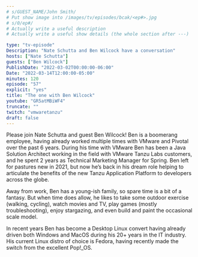 ```yaml
---
# s/GUEST_NAME/John Smith/
# Put show image into /images/tv/episodes/bcak/<ep#>.jpg
# s/0/ep#/
# Actually write a useful description
# Actually write a useful show details (the whole section after ---)

type: "tv-episode"
Description: "Nate Schutta and Ben Wilcock have a conversation"
hosts: ["Nate Schutta"]
guests: ["Ben Wilcock"]
PublishDate: "2022-03-02T00:00:00-06:00"
Date: "2022-03-14T12:00:00-05:00"
minutes: 120
episode: "57"
explicit: "yes"
title: "The one with Ben Wilcock"
youtube: "GR5atMBiWF4"
truncate: ""
twitch: "vmwaretanzu"
draft: false
---
```


Please join Nate Schutta and guest Ben Wilcock! Ben is a boomerang employee, having already worked multiple times with VMware and Pivotal over the past 6 years. During his time with VMware Ben has been a Java Solution Architect working in the field with VMware Tanzu Labs customers, and he spent 2 years as Technical Marketing Manager for Spring. Ben left for pastures new in 2021, but now he’s back in his dream role helping to articulate the benefits of the new Tanzu Application Platform to developers across the globe.

Away from work, Ben has a young-ish family, so spare time is a bit of a fantasy. But when time does allow, he likes to take some outdoor exercise (walking, cycling), watch movies and TV, play games (mostly troubleshooting), enjoy stargazing, and even build and paint the occasional scale model.

In recent years Ben has become a Desktop Linux convert having already driven both Windows and MacOS during his 20+ years in the IT industry. His current Linux distro of choice is Fedora, having recently made the switch from the excellent Pop!_OS.
